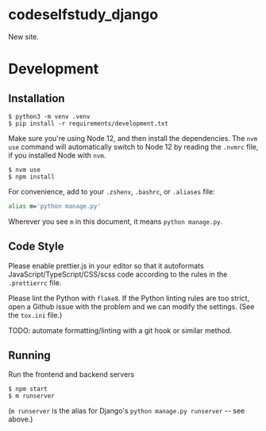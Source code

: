 # codeselfstudy_django

New site.

# Development

## Installation

```text
$ python3 -m venv .venv
$ pip install -r requirements/development.txt
```

Make sure you're using Node 12, and then install the dependencies. The `nvm use` command will automatically switch to Node 12 by reading the `.nvmrc` file, if you installed Node with `nvm`.

```text
$ nvm use
$ npm install
```

For convenience, add to your `.zshenv`, `.bashrc`, or `.aliases` file:

```bash
alias m='python manage.py'
```

Wherever you see `m` in this document, it means `python manage.py`.

## Code Style

Please enable prettier.js in your editor so that it autoformats JavaScript/TypeScript/CSS/scss code according to the rules in the `.prettierrc` file.

Please lint the Python with `flake8`. If the Python linting rules are too strict, open a Github issue with the problem and we can modify the settings. (See the `tox.ini` file.)

TODO: automate formatting/linting with a git hook or similar method.

## Running

Run the frontend and backend servers

```text
$ npm start
$ m runserver
```

(`m runserver` is the alias for Django's `python manage.py runserver` -- see above.)
